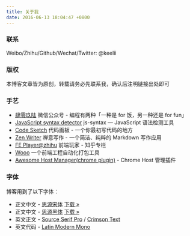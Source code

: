 ```yaml
---
title: 关于我
date: 2016-06-13 18:04:47 +0800
---
```


### 联系

Weibo/Zhihu/Github/Wechat/Twitter: @keelii

### 版权

本博客文章皆为原创，转载请务必先联系我，确认后注明链接出处即可

### 手艺

* [肆零玖陆](https://img10.360buyimg.com/devfe/jfs/t1/2176/40/10914/39038/5bcc43aaEcc0d75c0/e0e19b8edc123beb.jpg) 微信公众号 - 编程有两种「一种是 for 饭，另一种还是 for fun」
* [JavaScript syntax detector](https://js-syntax.com/) js-syntax — JavaScript 语法检测工具
* [Code Sketch](https://code-sketch.com/) 代码画板 - 一个你最初写代码的地方
* [Zen Writer](https://zen-writer.com) 禅意写作 - 一个简洁、纯粹的 Markdown 写作应用
* [FE Player@zhihu](https://zhuanlan.zhihu.com/fe-player) 前端玩家 - 知乎专栏
* [Wooo](https://github.com/keelii/wo) 一个前端工程自动化打包工具
* [Awesome Host Manager(chrome plugin)](https://chrome.google.com/webstore/detail/awesome-host-manager/pikaoeecieigblebdddckmlegonlogha?hl=zh-CN) - Chrome Host 管理插件

<!-- All articles are under [CC BY-NC-SA](https://creativecommons.org/licenses/by-nc-sa/4.0/) License

> This license lets others remix, tweak, and build upon your work non-commercially, as long as they credit you and license their new creations under the identical terms. 本许可协议允许其他人再混合、调整和基于您的作品进行非商业性创作，只要他们标识您的姓名或名称，并以相同条款许可他们的新作品。—— [关于许可协议](https://creativecommons.org/licenses/?lang=zh) -->

### 字体

博客用到了以下字体：

* 正文中文 - [思源宋体](https://source.typekit.com/source-han-serif/cn/) [下载 »](http://storage.jd.com/blogfont/SourceHanSerifCN.zip)
* 正文中文 - [思源黑体](https://github.com/adobe-fonts/source-han-sans) [下载 »](http://storage.jd.com/blogfont/SourceHanSansCN.zip)
* 英文正文 - [Source Serif Pro](https://fonts.google.com/specimen/Source+Serif+Pro) / [Crimson Text](https://fonts.google.com/specimen/Crimson+Text)
* 英文代码 - [Latin Modern Mono](https://www.fontsquirrel.com/fonts/latin-modern-mono)

